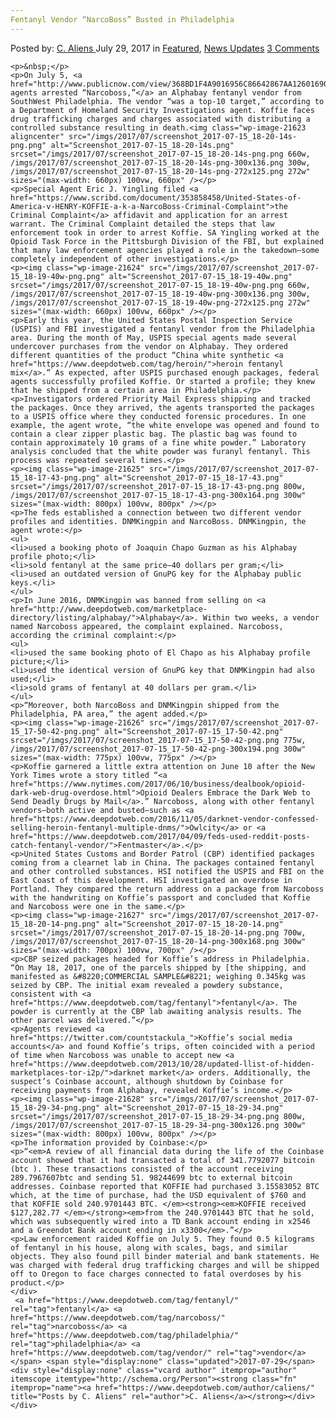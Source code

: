 ```yaml
---
Fentanyl Vendor “NarcoBoss” Busted in Philadelphia
---
```

<article class="post-listing post-21617 post type-post status-publish format-standard has-post-thumbnail hentry  tag-busted tag-fentanyl tag-narcoboss tag-philadelphia tag-vendor">
    <div class="post-inner">
        <span>Posted by: <a href="https://www.deepdotweb.com/author/caliens/" title="">C. Aliens </a></span>
    <span>July 29, 2017</span>
    <span>in <a href="https://www.deepdotweb.com/category/deepdot-news/" rel="category tag">Featured</a>, <a href="https://www.deepdotweb.com/category/news-updates/" rel="category tag">News Updates</a></span>
    <span><a href="https://www.deepdotweb.com/2017/07/29/fentanyl-vendor-narcoboss-busted-philadelphia/#comments">3 Comments</a></span>
    </p>
    <div class="clear"></div>
    
    <p>&nbsp;</p>
    <p>On July 5, <a href="http://www.publicnow.com/view/368BD1F4A9016956C86642867AA1260169096C2C">federal agents arrested “Narcoboss,”</a> an Alphabay fentanyl vendor from SouthWest Philadelphia. The vendor “was a top-10 target,” according to a Department of Homeland Security Investigations agent. Koffie faces drug trafficking charges and charges associated with distributing a controlled substance resulting in death.<img class="wp-image-21623 aligncenter" src="/imgs/2017/07/screenshot_2017-07-15_18-20-14s-png.png" alt="Screenshot_2017-07-15_18-20-14s.png" srcset="/imgs/2017/07/screenshot_2017-07-15_18-20-14s-png.png 660w, /imgs/2017/07/screenshot_2017-07-15_18-20-14s-png-300x136.png 300w, /imgs/2017/07/screenshot_2017-07-15_18-20-14s-png-272x125.png 272w" sizes="(max-width: 660px) 100vw, 660px" /></p>
    <p>Special Agent Eric J. Yingling filed <a href="https://www.scribd.com/document/353858458/United-States-of-America-v-HENRY-KOFFIE-a-k-a-NarcoBoss-Criminal-Complaint">the Criminal Complaint</a> affidavit and application for an arrest warrant. The Criminal Complaint detailed the steps that law enforcement took in order to arrest Koffie. SA Yingling worked at the Opioid Task Force in the Pittsburgh Division of the FBI, but explained that many law enforcement agencies played a role in the takedown—some completely independent of other investigations.</p>
    <p><img class="wp-image-21624" src="/imgs/2017/07/screenshot_2017-07-15_18-19-40w-png.png" alt="Screenshot_2017-07-15_18-19-40w.png" srcset="/imgs/2017/07/screenshot_2017-07-15_18-19-40w-png.png 660w, /imgs/2017/07/screenshot_2017-07-15_18-19-40w-png-300x136.png 300w, /imgs/2017/07/screenshot_2017-07-15_18-19-40w-png-272x125.png 272w" sizes="(max-width: 660px) 100vw, 660px" /></p>
    <p>Early this year, the United States Postal Inspection Service (USPIS) and FBI investigated a fentanyl vendor from the Philadelphia area. During the month of May, USPIS special agents made several undercover purchases from the vendor on Alphabay. They ordered different quantities of the product “China white synthetic <a href="https://www.deepdotweb.com/tag/heroin/">heroin fentanyl mix</a>.” As expected, after USPIS purchased enough packages, federal agents successfully profiled Koffie. Or started a profile; they knew that he shipped from a certain area in Philadelphia.</p>
    <p>Investigators ordered Priority Mail Express shipping and tracked the packages. Once they arrived, the agents transported the packages to a USPIS office where they conducted forensic procedures. In one example, the agent wrote, “the white envelope was opened and found to contain a clear zipper plastic bag. The plastic bag was found to contain approximately 10 grams of a fine white powder.” Laboratory analysis concluded that the white powder was furanyl fentanyl. This process was repeated several times.</p>
    <p><img class="wp-image-21625" src="/imgs/2017/07/screenshot_2017-07-15_18-17-43-png.png" alt="Screenshot_2017-07-15_18-17-43.png" srcset="/imgs/2017/07/screenshot_2017-07-15_18-17-43-png.png 800w, /imgs/2017/07/screenshot_2017-07-15_18-17-43-png-300x164.png 300w" sizes="(max-width: 800px) 100vw, 800px" /></p>
    <p>The feds established a connection between two different vendor profiles and identities. DNMKingpin and NarcoBoss. DNMKingpin, the agent wrote:</p>
    <ul>
    <li>used a booking photo of Joaquin Chapo Guzman as his Alphabay profile photo;</li>
    <li>sold fentanyl at the same price—40 dollars per gram;</li>
    <li>used an outdated version of GnuPG key for the Alphabay public keys.</li>
    </ul>
    <p>In June 2016, DNMKingpin was banned from selling on <a href="http://www.deepdotweb.com/marketplace-directory/listing/alphabay/">Alphabay</a>. Within two weeks, a vendor named Narcoboss appeared, the complaint explained. Narcoboss, according the criminal complaint:</p>
    <ul>
    <li>used the same booking photo of El Chapo as his Alphabay profile picture;</li>
    <li>used the identical version of GnuPG key that DNMKingpin had also used;</li>
    <li>sold grams of fentanyl at 40 dollars per gram.</li>
    </ul>
    <p>“Moreover, both NarcoBoss and DNMKingpin shipped from the Philadelphia, PA area,” the agent added.</p>
    <p><img class="wp-image-21626" src="/imgs/2017/07/screenshot_2017-07-15_17-50-42-png.png" alt="Screenshot_2017-07-15_17-50-42.png" srcset="/imgs/2017/07/screenshot_2017-07-15_17-50-42-png.png 775w, /imgs/2017/07/screenshot_2017-07-15_17-50-42-png-300x194.png 300w" sizes="(max-width: 775px) 100vw, 775px" /></p>
    <p>Koffie garnered a little extra attention on June 10 after the New York Times wrote a story titled “<a href="https://www.nytimes.com/2017/06/10/business/dealbook/opioid-dark-web-drug-overdose.html">Opioid Dealers Embrace the Dark Web to Send Deadly Drugs by Mail</a>.” Narcoboss, along with other fentanyl vendors—both active and busted—such as <a href="https://www.deepdotweb.com/2016/11/05/darknet-vendor-confessed-selling-heroin-fentanyl-multiple-dnms/">Owlcity</a> or <a href="https://www.deepdotweb.com/2017/04/09/feds-used-reddit-posts-catch-fentanyl-vendor/">Fentmaster</a>.</p>
    <p>United States Customs and Border Patrol (CBP) identified packages coming from a clearnet lab in China. The packages contained fentanyl and other controlled substances. HSI notified the USPIS and FBI on the East Coast of this development. HSI investigated an overdose in Portland. They compared the return address on a package from Narcoboss with the handwriting on Koffie’s passport and concluded that Koffie and Narcoboss were one in the same.</p>
    <p><img class="wp-image-21627" src="/imgs/2017/07/screenshot_2017-07-15_18-20-14-png.png" alt="Screenshot_2017-07-15_18-20-14.png" srcset="/imgs/2017/07/screenshot_2017-07-15_18-20-14-png.png 700w, /imgs/2017/07/screenshot_2017-07-15_18-20-14-png-300x168.png 300w" sizes="(max-width: 700px) 100vw, 700px" /></p>
    <p>CBP seized packages headed for Koffie’s address in Philadelphia. “On May 18, 2017, one of the parcels shipped by [the shipping, and manifested as &#8220;COMMERCIAL SAMPLE&#8221; weighing 0.345kg was seized by CBP. The initial exam revealed a powdery substance, consistent with <a href="https://www.deepdotweb.com/tag/fentanyl">fentanyl</a>. The powder is currently at the CBP lab awaiting analysis results. The other parcel was delivered.”</p>
    <p>Agents reviewed <a href="https://twitter.com/countstackula_">Koffie’s social media accounts</a> and found Koffie’s trips, often coincided with a period of time when Narcoboss was unable to accept new <a href="https://www.deepdotweb.com/2013/10/28/updated-llist-of-hidden-marketplaces-tor-i2p/">darknet market</a> orders. Additionally, the suspect’s Coinbase account, although shutdown by Coinbase for receiving payments from Alphabay, revealed Koffie’s income.</p>
    <p><img class="wp-image-21628" src="/imgs/2017/07/screenshot_2017-07-15_18-29-34-png.png" alt="Screenshot_2017-07-15_18-29-34.png" srcset="/imgs/2017/07/screenshot_2017-07-15_18-29-34-png.png 800w, /imgs/2017/07/screenshot_2017-07-15_18-29-34-png-300x126.png 300w" sizes="(max-width: 800px) 100vw, 800px" /></p>
    <p>The information provided by Coinbase:</p>
    <p>“<em>A review of all financial data during the life of the Coinbase account showed that it had transacted a total of 341.7792077 bitcoin (btc ). These transactions consisted of the account receiving 289.7967607btc and sending 51. 98244699 btc to external bitcoin addresses. Coinbase reported that KOFFIE had purchased 3.15583052 BTC which, at the time of purchase, had the USD equivalent of $760 and that KOFFIE sold 240.9701443 BTC. </em><strong><em>KOFFIE received $127,282.77 </em></strong><em>from the 240.9701443 BTC that he sold, which was subsequently wired into a TD Bank account ending in x2546 and a Greendot Bank account ending in x3300</em>.”</p>
    <p>Law enforcement raided Koffie on July 5. They found 0.5 kilograms of fentanyl in his house, along with scales, bags, and similar objects. They also found pill binder material and bank statements. He was charged with federal drug trafficking charges and will be shipped off to Oregon to face charges connected to fatal overdoses by his product.</p>
    </div>
     <a href="https://www.deepdotweb.com/tag/fentanyl/" rel="tag">fentanyl</a> <a href="https://www.deepdotweb.com/tag/narcoboss/" rel="tag">narcoboss</a> <a href="https://www.deepdotweb.com/tag/philadelphia/" rel="tag">philadelphia</a> <a href="https://www.deepdotweb.com/tag/vendor/" rel="tag">vendor</a></span> <span style="display:none" class="updated">2017-07-29</span>
    <div style="display:none" class="vcard author" itemprop="author" itemscope itemtype="http://schema.org/Person"><strong class="fn" itemprop="name"><a href="https://www.deepdotweb.com/author/caliens/" title="Posts by C. Aliens" rel="author">C. Aliens</a></strong></div>
    </div>
</article>

